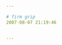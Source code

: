 ```yaml
---

# firm grip
2007-08-07 21:19:46


---
```



<img src="http://fm151.img.xiaonei.com/pic001/20070807/21/19/large_9252p76.jpg" alt="">
